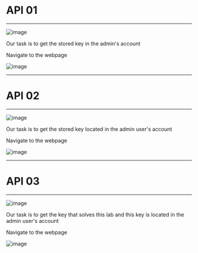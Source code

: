 # API 01
<hr>

![image](https://github.com/BlackAnon22/BlackAnon22.github.io/assets/67879936/7ba49ebf-a289-4b00-9814-88beb935c7b8)

Our task is to get the stored key in the admin's account

Navigate to the webpage

![image](https://github.com/BlackAnon22/BlackAnon22.github.io/assets/67879936/521b38ec-b98c-4d95-87e1-09114c4dba34)

-----------------

# API 02
<hr>

![image](https://github.com/BlackAnon22/BlackAnon22.github.io/assets/67879936/9231d15c-0cd2-4e14-8bc1-0bc60688f821)

Our task is to get the stored key located in the admin user's account

Navigate to the webpage

![image](https://github.com/BlackAnon22/BlackAnon22.github.io/assets/67879936/877995e2-6a49-49dd-92ff-bd7fb48d2e78)

--------------------

# API 03
<hr>

![image](https://github.com/BlackAnon22/BlackAnon22.github.io/assets/67879936/4e3e4220-8bde-4890-a7fc-3f44a6632377)

Our task is to get the key that solves this lab and this key is located in the admin user's account

Navigate to the webpage

![image](https://github.com/BlackAnon22/BlackAnon22.github.io/assets/67879936/91a76546-d49d-457f-81d2-864b0614f5fe)


















